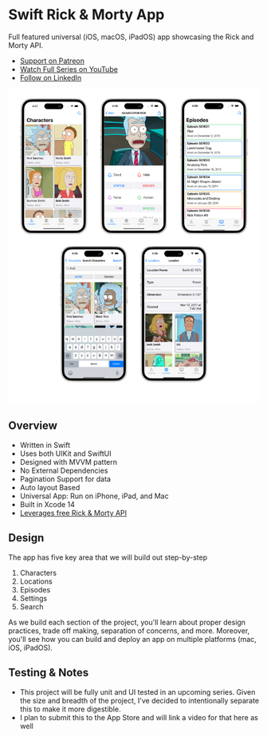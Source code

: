 # Swift Rick & Morty App

Full featured universal (iOS, macOS, iPadOS) app showcasing the Rick and Morty API.

- [Support on Patreon](https://www.patreon.com/iosacademy)
- [Watch Full Series on YouTube](https://www.youtube.com/playlist?list=PL5PR3UyfTWvdl4Ya_2veOB6TM16FXuv4y)
- [Follow on LinkedIn](https://linkedin.com/in/afrazsiddiqui)

![Rick & Morty App: iOS Academy](https://raw.githubusercontent.com/AfrazCodes/RickAndMortyiOSApp/main/cover.png)

## Overview
- Written in Swift
- Uses both UIKit and SwiftUI
- Designed with MVVM pattern
- No External Dependencies
- Pagination Support for data
- Auto layout Based
- Universal App: Run on iPhone, iPad, and Mac
- Built in Xcode 14
- [Leverages free Rick & Morty API](https://rickandmortyapi.com/)

## Design

The app has five key area that we will build out step-by-step

1. Characters
2. Locations
3. Episodes
4. Settings
5. Search

As we build each section of the project, you'll learn about proper design practices, trade off making, separation of concerns, and more. Moreover, you'll see how you can build and deploy an app on multiple platforms (mac, iOS, iPadOS).

## Testing & Notes

- This project will be fully unit and UI tested in an upcoming series. Given the size and breadth of the project, I've decided to intentionally separate this to make it more digestible.
- I plan to submit this to the App Store and will link a video for that here as well